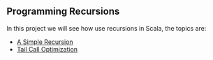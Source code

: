 Programming Recursions
-----------------------
In this project we will see how use recursions in Scala, the topics are:

* [A Simple Recursion](https://github.com/robsonoduarte/learn-scala/blob/master/pragmatic-scala/programming-recursions/src/main/scala/br/com/mystudies/scala/ASimpleRecursion.scala)
* [Tail Call Optimization](https://github.com/robsonoduarte/learn-scala/blob/master/pragmatic-scala/programming-recursions/src/main/scala/br/com/mystudies/scala/TailCallOptimization.scala)
